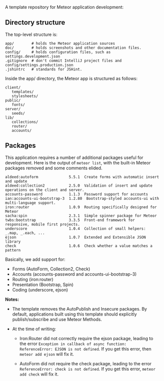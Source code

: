 A template repository for Meteor application development:

## Directory structure

The top-level structure is:

```
app/        # holds the Meteor application sources
doc/        # holds screenshots and other documentation files.
config/     # holds configuration files, such as settings.development.json
.gitignore  # don't commit IntelliJ project files and config/settings.production.json
.jshintrc   # standards for JSHint.
```

Inside the app/ directory, the Meteor app is structured as follows:

```
client/
   templates/
   stylesheets/
public/
   fonts/
server/
   seeds/
lib/
   collections/
   router/
   accounts/
```


## Packages

This application requires a number of additional packages useful for development. Here is the output of `meteor list`, with the built-in Meteor packages removed and some comments elided.

```
aldeed:autoform              5.5.1  Create forms with automatic insert and update
aldeed:collection2           2.5.0  Validation of insert and update operations on the client and server.
accounts-password            1.1.3  Password support for accounts
ian:accounts-ui-bootstrap-3  1.2.80  Bootstrap-styled accounts-ui with multi-language support.
iron:router                  1.0.9  Routing specifically designed for Meteor
sacha:spin                   2.3.1  Simple spinner package for Meteor
twbs:bootstrap               3.3.5  Front-end framework for responsive, mobile first projects.
underscore                   1.0.4  Collection of small helpers: _.map, _.each, ...
ejson                        1.0.7  Extended and Extensible JSON library
check                        1.0.6  Check whether a value matches a pattern
```

Basically, we add support for:

  * Forms (AutoForm, Collection2, Check)
  * Accounts (accounts-password and accounts-ui-bootstrap-3)
  * Routing (iron:router)
  * Presentation (Bootstrap, Spin)
  * Coding (underscore, ejson)

**Notes:**

  * The template removes the AutoPublish and Insecure packages. By default, applications built using this template should explicitly publish/subscribe and use Meteor Methods.

  * At the time of writing:

     * Iron:Router did not correctly require the ejson package, leading to the error `Exception in callback of async function: ReferenceError: EJSON is not defined`. If you get this error, then `meteor add ejson` will fix it.

     * AutoForm did not require the check package, leading to the error `ReferenceError: check is not defined`. If you get this error, `meteor add check` will fix it.








